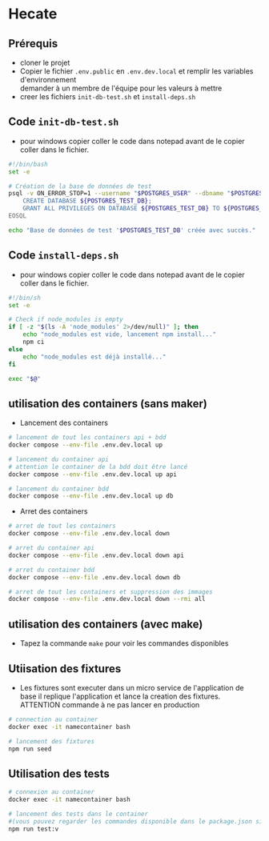 # Hecate

## Prérequis

-   cloner le projet
-   Copier le fichier `.env.public` en `.env.dev.local` et remplir les variables d'environnement  
    demander à un membre de l'équipe pour les valeurs à mettre
- creer les fichiers `init-db-test.sh` et `install-deps.sh`

## Code `init-db-test.sh`

- pour windows copier coller le code dans notepad avant de le copier coller dans le fichier.

```bash
#!/bin/bash
set -e

# Création de la base de données de test
psql -v ON_ERROR_STOP=1 --username "$POSTGRES_USER" --dbname "$POSTGRES_DB" <<-EOSQL
    CREATE DATABASE ${POSTGRES_TEST_DB};
    GRANT ALL PRIVILEGES ON DATABASE ${POSTGRES_TEST_DB} TO ${POSTGRES_USER};
EOSQL

echo "Base de données de test '$POSTGRES_TEST_DB' créée avec succès."
```

## Code `install-deps.sh`

- pour windows copier coller le code dans notepad avant de le copier coller dans le fichier.

```bash
#!/bin/sh
set -e

# Check if node_modules is empty
if [ -z "$(ls -A 'node_modules' 2>/dev/null)" ]; then
    echo "node_modules est vide, lancement npm install..."
    npm ci
else
    echo "node_modules est déjà installé..."
fi

exec "$@"

```

## utilisation des containers (sans maker)

-   Lancement des containers

```bash
# lancement de tout les containers api + bdd
docker compose --env-file .env.dev.local up

# lancement du container api
# attention le container de la bdd doit être lancé
docker compose --env-file .env.dev.local up api

# lancement du container bdd
docker compose --env-file .env.dev.local up db
```

-   Arret des containers

```bash
# arret de tout les containers
docker compose --env-file .env.dev.local down

# arret du container api
docker compose --env-file .env.dev.local down api

# arret du container bdd
docker compose --env-file .env.dev.local down db

# arret de tout les containers et suppression des immages
docker compose --env-file .env.dev.local down --rmi all
```

## utilisation des containers (avec make)

-   Tapez la commande `make` pour voir les commandes disponibles

## Utiisation des fixtures

-   Les fixtures sont executer dans un micro service de l'application de base
    il replique l'application et lance la creation des fixtures. ATTENTION commande à ne pas lancer en production

```bash
# connection au container
docker exec -it namecontainer bash

# lancement des fixtures
npm run seed
```

## Utilisation des tests

```bash
# connexion au container
docker exec -it namecontainer bash

# lancement des tests dans le container
#(vous pouvez regarder les commandes disponible dans le package.json si besoin)
npm run test:v
```
